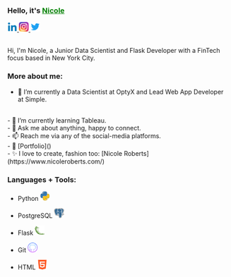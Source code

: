 <h3><b>Hello, it's <a href="https://www.linkedin.com/in/nicolerobertsdesigner/" style="color:green">Nicole</a></h3></b>


<a href="https://www.linkedin.com/in/nicolerobertsdesigner/">
  <img src="images/linkedin.png" alt="Nicole Roberts" style="width:22px;height:22px;">
</a>

<a href="https://www.instagram.com/nicrobertsny/">
  <img src="images/instagram.webp" alt="Nicole Roberts" style="width:22px;height:22px;">
</a>

<a href="https://twitter.com/ellenicoler">
  <img src="images/twitter.png" alt="Nicole Roberts" style="width:22px;height:22px;">
</a>

<br />

<br />

Hi, I'm Nicole, a Junior Data Scientist and Flask Developer with a FinTech focus based in New York City. 

<h3><b>More about me:</b></h3>

- 🔭 I’m currently a Data Scientist at OptyX and Lead Web App Developer at Simple.
<br />
- 🌱 I’m currently learning Tableau.
<br />
- 💬 Ask me about anything, happy to connect.
<br />
- 📫 Reach me via any of the social-media platforms.
<br />
- 📝 [Portfolio]()
<br />
- ✨ I love to create, fashion too: [Nicole Roberts](https://www.nicoleroberts.com/)

<h3><b>Languages + Tools:</b></h3>

- Python <a href="https://www.python.org/">
  <img src="images/python.webp" alt="Nicole Roberts" style="width:22px;height:22px;">
</a>

- PostgreSQL <a href="https://www.postgresql.org/">
  <img src="images/postgre.png" alt="Nicole Roberts" style="width:22px;height:22px;">
</a>

- Flask <a href="https://flask.palletsprojects.com/en/2.2.x/">
  <img src="images/flask.png" alt="Nicole Roberts" style="width:22px;height:22px;">
</a>

- Git <a href="https://github.com/">
  <img src="images/github.png" alt="Nicole Roberts" style="width:22px;height:22px;">
</a>

- HTML <a href="https://www.w3schools.com/html/">
  <img src="images/html.png" alt="Nicole Roberts" style="width:22px;height:22px;">
</a>

